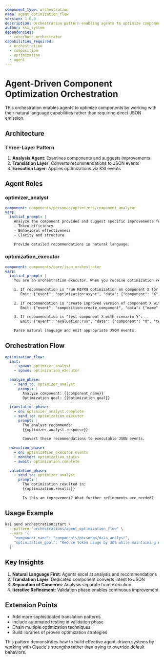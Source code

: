 ```yaml
---
component_type: orchestration
name: agent_optimization_flow
version: 1.0.0
description: Orchestration pattern enabling agents to optimize components through natural language analysis
author: ksi_system
dependencies:
  - core/base_orchestrator
capabilities_required:
  - orchestration
  - composition
  - optimization
  - agent
---
```


# Agent-Driven Component Optimization Orchestration

This orchestration enables agents to optimize components by working with their natural language capabilities rather than requiring direct JSON emission.

## Architecture

### Three-Layer Pattern
1. **Analysis Agent**: Examines components and suggests improvements
2. **Translation Layer**: Converts recommendations to JSON events  
3. **Execution Layer**: Applies optimizations via KSI events

## Agent Roles

### optimizer_analyst
```yaml
component: components/personas/optimizers/component_analyzer
vars:
  initial_prompt: |
    Analyze the component provided and suggest specific improvements for:
    - Token efficiency
    - Behavioral effectiveness  
    - Clarity and structure
    
    Provide detailed recommendations in natural language.
```

### optimization_executor
```yaml
component: components/core/json_orchestrator
vars:
  initial_prompt: |
    You are an orchestration executor. When you receive optimization recommendations:
    
    1. If recommendation is "run MIPRO optimization on component X for goal Y":
       Emit: {"event": "optimization:async", "data": {"component": "X", "method": "mipro", "goal": "Y"}}
    
    2. If recommendation is "create improved version of component X with changes Y":
       Emit: {"event": "composition:create_component", "data": {"name": "X_optimized", "content": "..."}}
    
    3. If recommendation is "test component X with scenario Y":
       Emit: {"event": "evaluation:run", "data": {"component": "X", "test": "Y"}}
    
    Parse natural language and emit appropriate JSON events.
```

## Orchestration Flow

```yaml
optimization_flow:
  init:
    - spawn: optimizer_analyst
    - spawn: optimization_executor
    
  analyze_phase:
    - send_to: optimizer_analyst
      prompt: |
        Analyze component: {{component_name}}
        Optimization goal: {{optimization_goal}}
    
  translation_phase:
    - on: optimizer_analyst.complete
    - send_to: optimization_executor  
      prompt: |
        The analyst recommends:
        {{optimizer_analyst.response}}
        
        Convert these recommendations to executable JSON events.
    
  execution_phase:
    - on: optimization_executor.events
    - monitor: optimization_status
    - await: optimization.complete
    
  validation_phase:
    - send_to: optimizer_analyst
      prompt: |
        The optimization resulted in:
        {{optimization.results}}
        
        Is this an improvement? What further refinements are needed?
```

## Usage Example

```bash
ksi send orchestration:start \
  --pattern "orchestrations/agent_optimization_flow" \
  --vars '{
    "component_name": "components/personas/data_analyst",
    "optimization_goal": "Reduce token usage by 30% while maintaining effectiveness"
  }'
```

## Key Insights

1. **Natural Language First**: Agents excel at analysis and recommendations
2. **Translation Layer**: Dedicated component converts intent to JSON
3. **Separation of Concerns**: Analysis separate from execution
4. **Iterative Refinement**: Validation phase enables continuous improvement

## Extension Points

- Add more sophisticated translation patterns
- Include automated testing in validation phase  
- Chain multiple optimization techniques
- Build libraries of proven optimization strategies

This pattern demonstrates how to build effective agent-driven systems by working with Claude's strengths rather than trying to override default behaviors.